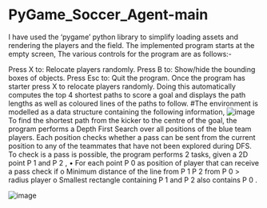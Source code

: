 # PyGame_Soccer_Agent-main
I have used the ‘pygame’ python library to simplify loading assets and rendering the players and the field. The implemented program starts at the empty screen,
The various controls for the program are as follows:-

Press X to: Relocate players randomly.
Press B to: Show/hide the bounding boxes of objects.
Press Esc to: Quit the program.
Once the program has starter press X to relocate players
randomly. Doing this automatically computes the top 4
shortest paths to score a goal and displays the path lengths
as well as coloured lines of the paths to follow.
#The environment is modelled as a data structure containing the following information,
![image](https://user-images.githubusercontent.com/73772907/221599148-0899b3df-8832-45c3-ad34-3e5c70387dc8.png)
To find the shortest path from the kicker to the centre of the goal, the program performs a Depth First
Search over all positions of the blue team players. Each position checks whether a pass can be sent
from the current position to any of the teammates that have not been explored during DFS. To check
is a pass is possible, the program performs 2 tasks, given a 2D point P 1 and P 2 ,
•
For each point P 0 as position of player that can receive a pass check if
o Minimum distance of the line from P 1 P 2 from P 0 > radius player
o Smallest rectangle containing P 1 and P 2 also contains P 0 .

![image](https://user-images.githubusercontent.com/73772907/221599402-9b9a551b-2468-427a-803f-e668a31724ca.png)
